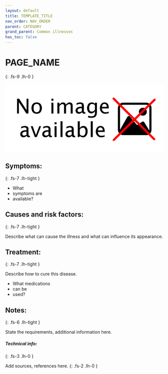 ```yaml
---
layout: default
title: TEMPLATE_TITLE
nav_order: NAV_ORDER
parent: CATEGORY
grand_parent: Common illnesses
has_toc: false
---
```


# PAGE_NAME
{: .fs-9 .lh-0 }

![IMAGE_ALT](../assets/NoImage.png)

<!--This illness requires immediate attention. <span class="text-red-300">Dial [EMS](numbers) if you are feeling bad.</span>-->

## Symptoms:
{: .fs-7 .lh-tight }

- What
- symptoms are
- available?

## Causes and risk factors:
{: .fs-7 .lh-tight }

Describe what can cause the illness and what can influence its appearance.

## Treatment:
{: .fs-7 .lh-tight }

Describe how to cure this disease.
- What medications
- can be
- used?

## Notes:
{: .fs-6 .lh-tight }

State the requirements, additional information here.

##### Technical info:
{: .fs-3 .lh-0 }

Add sources, references here.
{: .fs-2 .lh-0 }